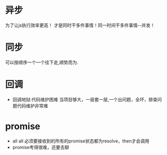 # 异步
为了让js执行效率更高！
才是同时干多件事情！同一时间干多件事情--并发！

# 同步
可以按顺序一个一个往下走,顺势而为.

# 回调
- 回调地狱:代码维护困难
当项目够大，一层套一层,一个出问题，全坏，排查问题代码维护非常难

# promise
- all all 必须要接收到的所有的promise状态都为resolve，then才会调用
- promise考得很难，还要去聊
